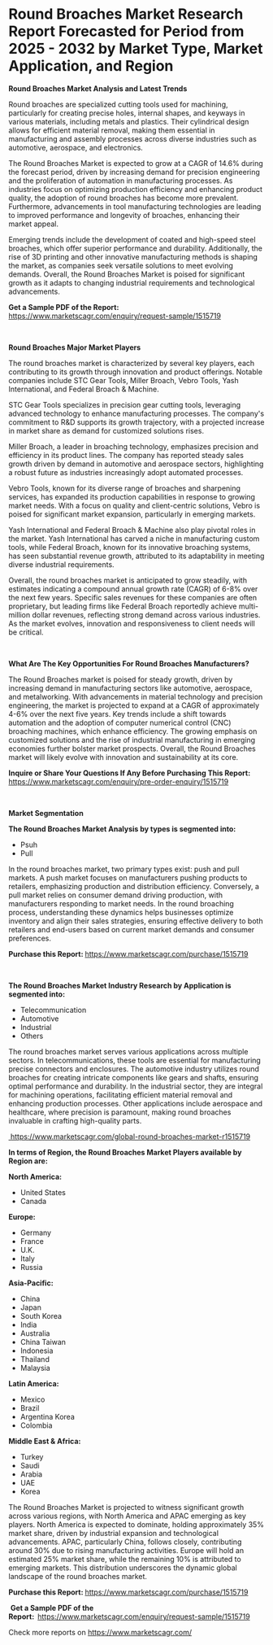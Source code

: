 <p><h1>Round Broaches Market Research Report Forecasted for Period from 2025 -  2032 by Market Type, Market Application, and Region</h1></p><p><strong>Round Broaches Market Analysis and Latest Trends</strong></p>
<p><p>Round broaches are specialized cutting tools used for machining, particularly for creating precise holes, internal shapes, and keyways in various materials, including metals and plastics. Their cylindrical design allows for efficient material removal, making them essential in manufacturing and assembly processes across diverse industries such as automotive, aerospace, and electronics.</p><p>The Round Broaches Market is expected to grow at a CAGR of 14.6% during the forecast period, driven by increasing demand for precision engineering and the proliferation of automation in manufacturing processes. As industries focus on optimizing production efficiency and enhancing product quality, the adoption of round broaches has become more prevalent. Furthermore, advancements in tool manufacturing technologies are leading to improved performance and longevity of broaches, enhancing their market appeal.</p><p>Emerging trends include the development of coated and high-speed steel broaches, which offer superior performance and durability. Additionally, the rise of 3D printing and other innovative manufacturing methods is shaping the market, as companies seek versatile solutions to meet evolving demands. Overall, the Round Broaches Market is poised for significant growth as it adapts to changing industrial requirements and technological advancements.</p></p>
<p><strong>Get a Sample PDF of the Report:&nbsp;</strong> <a href="https://www.marketscagr.com/enquiry/request-sample/1515719?utm_campaign=1166&utm_medium=2&utm_source=Github&utm_content=ia&utm_term=23022025&utm_id=round-broaches">https://www.marketscagr.com/enquiry/request-sample/1515719</a></p>
<p>&nbsp;</p>
<p><strong>Round Broaches Major Market Players</strong></p>
<p><p>The round broaches market is characterized by several key players, each contributing to its growth through innovation and product offerings. Notable companies include STC Gear Tools, Miller Broach, Vebro Tools, Yash International, and Federal Broach & Machine. </p><p>STC Gear Tools specializes in precision gear cutting tools, leveraging advanced technology to enhance manufacturing processes. The company's commitment to R&D supports its growth trajectory, with a projected increase in market share as demand for customized solutions rises. </p><p>Miller Broach, a leader in broaching technology, emphasizes precision and efficiency in its product lines. The company has reported steady sales growth driven by demand in automotive and aerospace sectors, highlighting a robust future as industries increasingly adopt automated processes. </p><p>Vebro Tools, known for its diverse range of broaches and sharpening services, has expanded its production capabilities in response to growing market needs. With a focus on quality and client-centric solutions, Vebro is poised for significant market expansion, particularly in emerging markets.</p><p>Yash International and Federal Broach & Machine also play pivotal roles in the market. Yash International has carved a niche in manufacturing custom tools, while Federal Broach, known for its innovative broaching systems, has seen substantial revenue growth, attributed to its adaptability in meeting diverse industrial requirements.</p><p>Overall, the round broaches market is anticipated to grow steadily, with estimates indicating a compound annual growth rate (CAGR) of 6-8% over the next few years. Specific sales revenues for these companies are often proprietary, but leading firms like Federal Broach reportedly achieve multi-million dollar revenues, reflecting strong demand across various industries. As the market evolves, innovation and responsiveness to client needs will be critical.</p></p>
<p>&nbsp;</p>
<p><strong>What Are The Key Opportunities For Round Broaches Manufacturers?</strong></p>
<p><p>The Round Broaches market is poised for steady growth, driven by increasing demand in manufacturing sectors like automotive, aerospace, and metalworking. With advancements in material technology and precision engineering, the market is projected to expand at a CAGR of approximately 4-6% over the next five years. Key trends include a shift towards automation and the adoption of computer numerical control (CNC) broaching machines, which enhance efficiency. The growing emphasis on customized solutions and the rise of industrial manufacturing in emerging economies further bolster market prospects. Overall, the Round Broaches market will likely evolve with innovation and sustainability at its core.</p></p>
<p><strong>Inquire or Share Your Questions If Any Before Purchasing This Report:</strong> <a href="https://www.marketscagr.com/enquiry/pre-order-enquiry/1515719?utm_campaign=1166&utm_medium=2&utm_source=Github&utm_content=ia&utm_term=23022025&utm_id=round-broaches">https://www.marketscagr.com/enquiry/pre-order-enquiry/1515719</a></p>
<p>&nbsp;</p>
<p><strong>Market Segmentation</strong></p>
<p><strong>The Round Broaches Market Analysis by types is segmented into:</strong></p>
<p><ul><li>Psuh</li><li>Pull</li></ul></p>
<p><p>In the round broaches market, two primary types exist: push and pull markets. A push market focuses on manufacturers pushing products to retailers, emphasizing production and distribution efficiency. Conversely, a pull market relies on consumer demand driving production, with manufacturers responding to market needs. In the round broaching process, understanding these dynamics helps businesses optimize inventory and align their sales strategies, ensuring effective delivery to both retailers and end-users based on current market demands and consumer preferences.</p></p>
<p><strong>Purchase this Report:&nbsp;</strong><a href="https://www.marketscagr.com/purchase/1515719?utm_campaign=1166&utm_medium=2&utm_source=Github&utm_content=ia&utm_term=23022025&utm_id=round-broaches">https://www.marketscagr.com/purchase/1515719</a></p>
<p>&nbsp;</p>
<p><strong>The Round Broaches Market Industry Research by Application is segmented into:</strong></p>
<p><ul><li>Telecommunication</li><li>Automotive</li><li>Industrial</li><li>Others</li></ul></p>
<p><p>The round broaches market serves various applications across multiple sectors. In telecommunications, these tools are essential for manufacturing precise connectors and enclosures. The automotive industry utilizes round broaches for creating intricate components like gears and shafts, ensuring optimal performance and durability. In the industrial sector, they are integral for machining operations, facilitating efficient material removal and enhancing production processes. Other applications include aerospace and healthcare, where precision is paramount, making round broaches invaluable in crafting high-quality parts.</p></p>
<p><a href="https://www.marketscagr.com/global-round-broaches-market-r1515719?utm_campaign=1166&utm_medium=2&utm_source=Github&utm_content=ia&utm_term=23022025&utm_id=round-broaches">&nbsp;https://www.marketscagr.com/global-round-broaches-market-r1515719</a></p>
<p><strong>In terms of Region, the Round Broaches Market Players available by Region are:</strong></p>
<p>
    <p> <strong> North America: </strong>
        <ul>
            <li>United States</li>
            <li>Canada</li>
        </ul>
        </p> 
    <p> <strong> Europe: </strong>
        <ul>
            <li>Germany</li>
            <li>France</li>
            <li>U.K.</li>
            <li>Italy</li>
            <li>Russia</li>
        </ul>
        </p> 
    <p> <strong> Asia-Pacific: </strong>
        <ul>
            <li>China</li>
            <li>Japan</li>
            <li>South Korea</li>
            <li>India</li>
            <li>Australia</li>
            <li>China Taiwan</li>
            <li>Indonesia</li>
            <li>Thailand</li>
            <li>Malaysia</li>
        </ul>
        </p> 
    <p> <strong> Latin America: </strong>
        <ul>
            <li>Mexico</li>
            <li>Brazil</li>
            <li>Argentina Korea</li>
            <li>Colombia</li>
        </ul>
        </p> 
    <p> <strong> Middle East & Africa: </strong>
        <ul>
            <li>Turkey</li>
            <li>Saudi</li>
            <li>Arabia</li>
            <li>UAE</li>
            <li>Korea</li>
        </ul>
    </p>
    </p>
<p><p>The Round Broaches Market is projected to witness significant growth across various regions, with North America and APAC emerging as key players. North America is expected to dominate, holding approximately 35% market share, driven by industrial expansion and technological advancements. APAC, particularly China, follows closely, contributing around 30% due to rising manufacturing activities. Europe will hold an estimated 25% market share, while the remaining 10% is attributed to emerging markets. This distribution underscores the dynamic global landscape of the round broaches market.</p></p>
<p><strong>Purchase this Report: </strong><a href="https://www.marketscagr.com/purchase/1515719?utm_campaign=1166&utm_medium=2&utm_source=Github&utm_content=ia&utm_term=23022025&utm_id=round-broaches">https://www.marketscagr.com/purchase/1515719</a></p>
<p>&nbsp;<strong>Get a Sample PDF of the Report:&nbsp;&nbsp;</strong><a href="https://www.marketscagr.com/enquiry/request-sample/1515719?utm_campaign=1166&utm_medium=2&utm_source=Github&utm_content=ia&utm_term=23022025&utm_id=round-broaches">https://www.marketscagr.com/enquiry/request-sample/1515719</a></p>
<p><strong></strong></p>
<p>Check more reports on <a href="https://www.marketscagr.com/?utm_campaign=1166&utm_medium=2&utm_source=Github&utm_content=ia&utm_term=23022025&utm_id=round-broaches">https://www.marketscagr.com/</a></p>